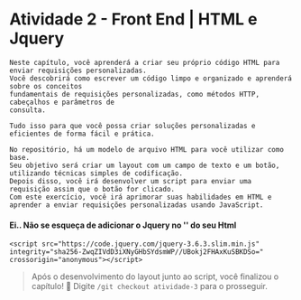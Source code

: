 # Atividade 2 - Front End | HTML e Jquery

```
Neste capítulo, você aprenderá a criar seu próprio código HTML para enviar requisições personalizadas. 
Você descobrirá como escrever um código limpo e organizado e aprenderá sobre os conceitos 
fundamentais de requisições personalizadas, como métodos HTTP, cabeçalhos e parâmetros de
consulta.

Tudo isso para que você possa criar soluções personalizadas e eficientes de forma fácil e prática.
```

```
No repositório, há um modelo de arquivo HTML para você utilizar como base.
Seu objetivo será criar um layout com um campo de texto e um botão, utilizando técnicas simples de codificação.
Depois disso, você irá desenvolver um script para enviar uma requisição assim que o botão for clicado.
Com este exercício, você irá aprimorar suas habilidades em HTML e aprender a enviar requisições personalizadas usando JavaScript.
```

#### Ei.. Não se esqueça de adicionar o Jquery no '<head>' do seu Html

```
<script src="https://code.jquery.com/jquery-3.6.3.slim.min.js"
integrity="sha256-ZwqZIVdD3iXNyGHbSYdsmWP//UBokj2FHAxKuSBKDSo=" 
crossorigin="anonymous"></script>
```

> Após o desenvolvimento do layout junto ao script, você finalizou o capítulo! 🎉  Digite ```/git checkout atividade-3``` para o prosseguir.
